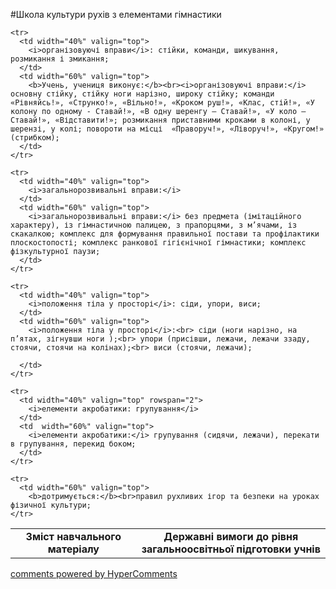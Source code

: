 <div id="hypercomments_widget" class="js-hypercomments-widget invisible"></div>

#Школа культури рухів з елементами гімнастики

<table>
  <body>
    <tr>
      <td width="40%" align="center" valign="top">
        <b>Зміст навчального матеріалу</b>
      </td>
      <td width="60%" align="center" valign="top">
        <b>Державні вимоги до рівня загальноосвітньої підготовки учнів</b>
      </td>
    </tr>

    <tr>
      <td width="40%" valign="top">
        <i>організовуючі вправи</i>: стійки, команди, шикування, розмикання і змикання;
      </td>
      <td width="60%" valign="top">
        <b>Учень, учениця виконує:</b><br><i>організовуючі вправи:</i> основну стійку, стійку ноги нарізно, широку стійку; команди «Рівняйсь!», «Струнко!», «Вільно!», «Кроком руш!», «Клас, стій!», «У колону по одному - Ставай!», «В одну шеренгу – Ставай!», «У коло – Ставай!», «Відставити!»; розмикання приставними кроками в колоні, у шерензі, у колі; повороти на місці  «Праворуч!», «Ліворуч!», «Кругом!» (стрибком);
      </td>
    </tr>

    <tr>
      <td width="40%" valign="top">
        <i>загальнорозвивальні вправи:</i>
      </td>
      <td width="60%" valign="top">
        <i>загальнорозвивальні вправи:</i> без предмета (імітаційного характеру), із гімнастичною палицею, з прапорцями, з м’ячами, із скакалкою; комплекс для формування правильної постави та профілактики плоскостопості; комплекс ранкової гігієнічної гімнастики; комплекс фізкультурної паузи; 
      </td>
    </tr>

    <tr>
      <td width="40%" valign="top">
        <i>положення тіла у просторі</i>: сіди, упори, виси;
      </td>
      <td width="60%" valign="top">
        <i>положення тіла у просторі</i>:<br> сіди (ноги нарізно, на п’ятах, зігнувши ноги );<br> упори (присівши, лежачи, лежачи ззаду, стоячи, стоячи на колінах);<br> виси (стоячи, лежачи);

      </td>
    </tr>

    <tr>
      <td width="40%" valign="top" rowspan="2">
        <i>елементи акробатики: групування</i>
      </td>
      <td  width="60%" valign="top">
        <i>елементи акробатики:</i> групування (сидячи, лежачи), перекати в групування, перекид боком;
      </td>
    </tr>

    <tr>
      <td width="60%" valign="top">
        <b>дотримується:</b><br>правил рухливих ігор та безпеки на уроках фізичної культури;
    </tr>
  </body>
</table>


<div class="js-hypercomments-container">
    <a href="http://hypercomments.com" class="hc-link" title="comments widget">comments powered by HyperComments</a>
</div>